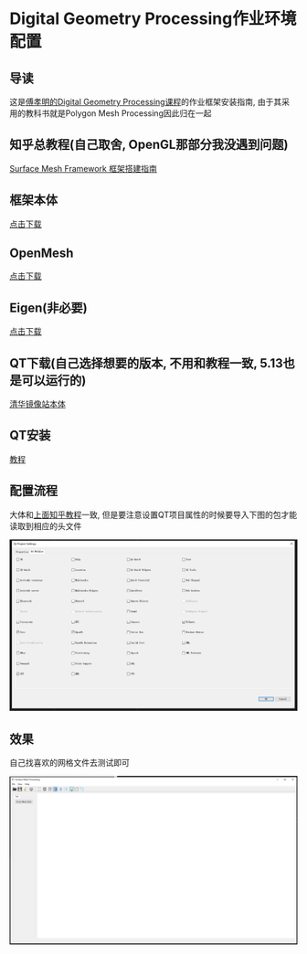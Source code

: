 # Digital Geometry Processing作业环境配置

## 导读

这是[傅孝明的Digital Geometry Processing课程](http://staff.ustc.edu.cn/~fuxm/course/2020_Spring_DGP/index.html)的作业框架安装指南, 由于其采用的教科书就是Polygon Mesh Processing因此归在一起

## 知乎总教程(自己取舍, OpenGL那部分我没遇到问题)
[Surface Mesh Framework 框架搭建指南](https://zhuanlan.zhihu.com/p/111022607)

## 框架本体

[点击下载](http://staff.ustc.edu.cn/~fuxm/code/Surface_Framework_VS2017.zip)

## OpenMesh

[点击下载](https://www.graphics.rwth-aachen.de/media/openmesh_static/Releases/8.1/OpenMesh-8.1-VS2017-64-Bit-DLL-no-apps.exe)

## Eigen(非必要)

[点击下载](https://gitlab.com/libeigen/eigen/-/archive/3.3.9/eigen-3.3.9.zip)

## QT下载(自己选择想要的版本, 不用和教程一致, 5.13也是可以运行的)

[清华镜像站本体](https://mirrors.tuna.tsinghua.edu.cn/qt/archive/qt/)

## QT安装

[教程](http://c.biancheng.net/view/3858.html)

## 配置流程

大体和[上面知乎教程](#知乎总教程自己取舍-opengl那部分我没遇到问题)一致, 但是要注意设置QT项目属性的时候要导入下图的包才能读取到相应的头文件

![picture 1](Media/a7245be83231b7d6b63b621663205580a0442ce94f25c50ef0255ce8a4a6d4c1.png)  

## 效果

自己找喜欢的网格文件去测试即可

![picture 2](Media/b41346c79d0639c67dbc4cc2adf155055c1bfb375f8777296bca686810dc1877.png)  
